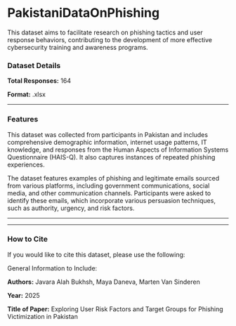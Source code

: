 # PakistaniDataOnPhishing
This dataset aims to facilitate research on phishing tactics and user response behaviors, contributing to the development of more effective cybersecurity training and awareness programs.
### Dataset Details

**Total Responses:** 164

**Format:** .xlsx

***
### Features

This dataset was collected from participants in Pakistan and includes comprehensive demographic information, internet usage patterns, IT knowledge, and responses from the Human Aspects of Information Systems Questionnaire (HAIS-Q). It also captures instances of repeated phishing experiences.

The dataset features examples of phishing and legitimate emails sourced from various platforms, including government communications, social media, and other communication channels. Participants were asked to identify these emails, which incorporate various persuasion techniques, such as authority, urgency, and risk factors.
***

***
### How to Cite
If you would like to cite this dataset, please use the following:

General Information to Include:

**Authors:** Javara Alah Bukhsh, Maya Daneva, Marten Van Sinderen

**Year:** 2025

**Title of Paper:** Exploring User Risk Factors and Target Groups for Phishing Victimization in Pakistan

